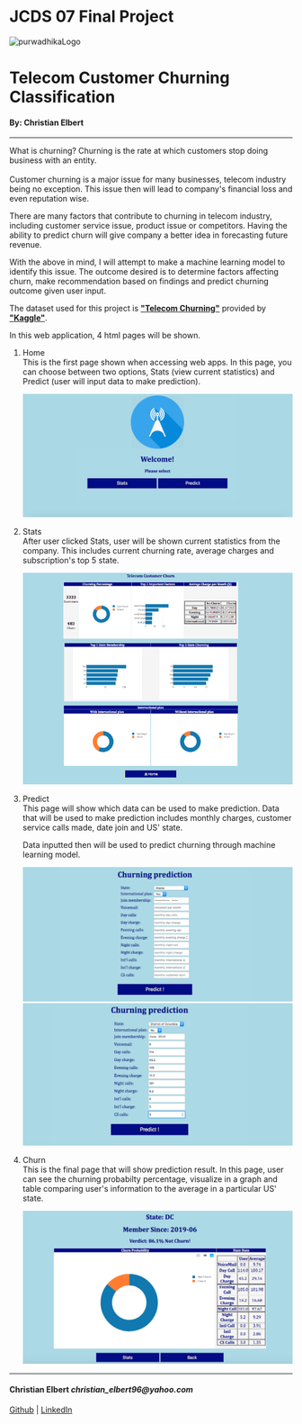 # JCDS 07 Final Project

![purwadhikaLogo](https://d1ah56qj523gwb.cloudfront.net/uploads/organizations/logos/1538557444-kcgv11HXelvcOnlyrGcEpfwAf6hbPMhC.png)

# Telecom Customer Churning Classification

#### By: Christian Elbert

<hr>
What is churning? Churning is the rate at which customers stop doing business with an entity.
<br><br>
Customer churning is a major issue for many businesses, telecom industry being no exception. This issue then will lead to company's financial loss and even reputation wise.

There are many factors that contribute to churning in telecom industry, including customer service issue, product issue or competitors. Having the ability to predict churn will give company a better idea in forecasting future revenue.

With the above in mind, I will attempt to make a machine learning model to identify this issue. The outcome desired is to determine factors affecting churn, make recommendation based on findings and predict churning outcome given user input. 

The dataset used for this project is __["Telecom Churning"](https://www.kaggle.com/mnassrib/telecom-churn-datasets)__ provided by __["Kaggle"](https://www.kaggle.com/)__.

In this web application, 4 html pages will be shown.

1. Home <br>
    This is the first page shown when accessing web apps. In this page, you can choose between two options, Stats (view current statistics) and Predict (user will input data to make prediction).

    ![Home](images/home.png)

2. Stats <br>
    After user clicked Stats, user will be shown current statistics from the company. This includes current churning rate, average charges and subscription's top 5 state.

    ![Stats](images/stats1.png)

3. Predict <br>
    This page will show which data can be used to make prediction. Data that will be used to make prediction includes monthly charges, customer service calls made, date join and US' state. 
    
    Data inputted then will be used to predict churning through machine learning model. 

    ![Predict](images/predict.png)
    ![Predict_1](images/predict1.png)

4. Churn <br>
    This is the final page that will show prediction result. In this page, user can see the churning probabilty percentage, visualize in a graph and table comparing user's information to the average in a particular US' state.

    ![Churn](images/churn.png)

<hr>

#### Christian Elbert _christian_elbert96@yahoo.com_
[Github](https://github.com/christianelbert) | [LinkedIn](https://www.linkedin.com/in/christian-elbert-a45008b9/)

